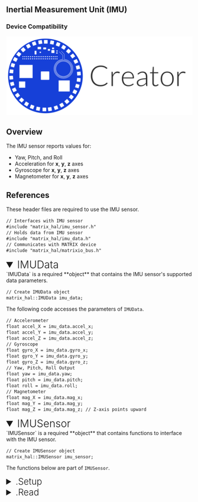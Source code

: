 <h2 style="padding-top:0">Inertial Measurement Unit (IMU)</h2>

### Device Compatibility

<img class="creator-compatibility-icon" src="../../img/creator-icon.svg">

## Overview

The IMU sensor reports values for:

- Yaw, Pitch, and Roll
- Acceleration for **x**, **y**, **z** axes
- Gyroscope for **x**, **y**, **z** axes
- Magnetometer for **x**, **y**, **z** axes

## References

These header files are required to use the IMU sensor.

```language-cpp
// Interfaces with IMU sensor
#include "matrix_hal/imu_sensor.h"
// Holds data from IMU sensor
#include "matrix_hal/imu_data.h"
// Communicates with MATRIX device
#include "matrix_hal/matrixio_bus.h"
```

<details open>
<summary style="font-size: 1.75rem; font-weight: 300;">IMUData</summary>
`IMUData` is a required **object** that contains the IMU sensor's supported data parameters.

```language-cpp
// Create IMUData object
matrix_hal::IMUData imu_data;
```

The following code accesses the parameters of `IMUData`.

```language-cpp
// Accelerometer
float accel_X = imu_data.accel_x;
float accel_Y = imu_data.accel_y;
float accel_Z = imu_data.accel_z;
// Gyroscope
float gyro_X = imu_data.gyro_x;
float gyro_Y = imu_data.gyro_y;
float gyro_Z = imu_data.gyro_z;
// Yaw, Pitch, Roll Output
float yaw = imu_data.yaw;
float pitch = imu_data.pitch;
float roll = imu_data.roll;
// Magnetometer
float mag_X = imu_data.mag_x;
float mag_Y = imu_data.mag_y;
float mag_Z = imu_data.mag_z; // Z-axis points upward
```

</details>

<details open>
<summary style="font-size: 1.75rem; font-weight: 300;">IMUSensor</summary>
`IMUSensor` is a required **object** that contains functions to interface with the IMU sensor.

```language-cpp
// Create IMUSensor object
matrix_hal::IMUSensor imu_sensor;
```

The functions below are part of `IMUSensor`.

<details>
<summary style="font-size: 1.5rem; font-weight: 300;">.Setup</summary>
`Setup` is a **function** that takes a `MatrixIOBus` object as a parameter and sets that object as the bus to use for communicating with MATRIX device.

```language-cpp
// Function declaration
void Setup(MatrixIOBus *bus);
```

```language-cpp
// Set imu_sensor to use MatrixIOBus bus
imu_sensor.Setup(&bus);
```

</details>

<details>
<summary style="font-size: 1.5rem; font-weight: 300;">.Read</summary>
`Read` is a **function** that takes an `IMUData` object as a parameter and writes the current IMU sensor data into the `IMUData` object.

```language-cpp
// Function declaration
bool Read(IMUData *data);
```

```language-cpp
// Overwrites imu_data with new data from IMU sensor
imu_sensor.Read(&imu_data);
```

</details>
</details>
